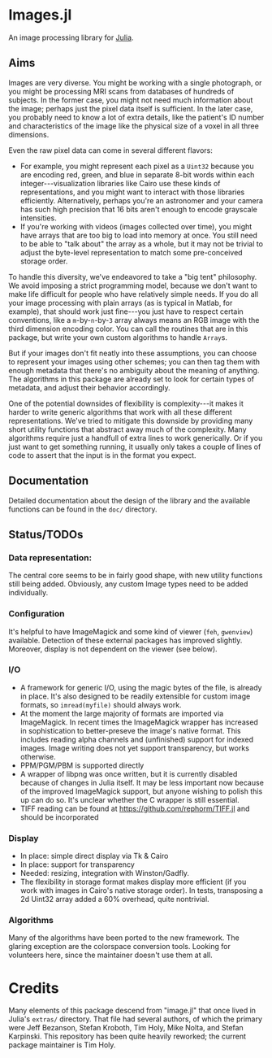 # Images.jl

An image processing library for [Julia](http://julialang.org/).

## Aims

Images are very diverse. You might be working with a single photograph, or you
might be processing MRI scans from databases of hundreds of subjects. In the
former case, you might not need much information about the image; perhaps just
the pixel data itself is sufficient. In the later case, you probably need to
know a lot of extra details, like the patient's ID number and characteristics of
the image like the physical size of a voxel in all three dimensions.

Even the raw pixel data can come in several different flavors:
- For example, you might represent each pixel as a `Uint32` because you are encoding red, green, and blue in separate 8-bit words within each integer---visualization libraries like Cairo use these kinds of representations, and you might want to interact with those libraries efficiently. Alternatively, perhaps you're an astronomer and your camera has such high precision that 16 bits aren't enough to encode grayscale intensities.
- If you're working with videos (images collected over time), you might have arrays that are too big to load into memory at once. You still need to be able to "talk about" the array as a whole, but it may not be trivial to adjust the byte-level representation to match some pre-conceived storage order.

To handle this diversity, we've endeavored to take a "big tent" philosophy. We
avoid imposing a strict programming model, because we don't want to make life
difficult for people who have relatively simple needs. If you do all your image
processing with plain arrays (as is typical in Matlab, for example), that should
work just fine---you just have to respect certain conventions, like a
`m`-by-`n`-by-`3` array always means an RGB image with the third dimension
encoding color. You can call the routines that are in this package, but write
your own custom algorithms to handle `Array`s.

But if your images don't fit neatly into these assumptions, you can choose to
represent your images using other schemes; you can then tag them with enough
metadata that there's no ambiguity about the meaning of anything. The algorithms
in this package are already set to look for certain types of metadata, and
adjust their behavior accordingly.

One of the potential downsides of flexibility is complexity---it makes it harder
to write generic algorithms that work with all these different representations.
We've tried to mitigate this downside by providing many short utility functions
that abstract away much of the complexity. Many algorithms require just a
handfull of extra lines to work generically. Or if you just want to get
something running, it usually only takes a couple of lines of code to assert
that the input is in the format you expect.

## Documentation ##

Detailed documentation about the design of the library
and the available functions
can be found in the `doc/` directory.

## Status/TODOs

### Data representation:

The central core seems to be in fairly good shape, with new utility functions still being added. Obviously, any custom Image types need to be added individually.

### Configuration

It's helpful to have ImageMagick
and some kind of viewer (`feh`, `gwenview`) available.
Detection of these external packages has improved slightly. Moreover, display is not dependent on the viewer (see below).

### I/O

- A framework for generic I/O,
  using the magic bytes of the file,
  is already in place.
  It's also designed to be readily extensible for custom image formats,
  so `imread(myfile)` should always work.
- At the moment the large majority of formats are imported via ImageMagick.
  In recent times the ImageMagick wrapper has increased in sophistication
  to better-preseve the image's native format.
  This includes reading alpha channels
  and (unfinished) support for indexed images.
  Image writing does not yet support transparency, but works otherwise.
- PPM/PGM/PBM is supported directly
- A wrapper of libpng was once written,
  but it is currently disabled
  because of changes in Julia itself.
  It may be less important now
  because of the improved ImageMagick support,
  but anyone wishing to polish this up can do so.
  It's unclear whether the C wrapper is still essential.
- TIFF reading can be found at https://github.com/rephorm/TIFF.jl
  and should be incorporated

### Display

- In place: simple direct display via Tk & Cairo
- In place: support for transparency
- Needed: resizing, integration with Winston/Gadfly.
- The flexibility in storage format makes display more efficient (if you work with
images in Cairo's native storage order). In tests, transposing a 2d Uint32 array added a 60% overhead, quite nontrivial.

### Algorithms

Many of the algorithms have been ported to the new framework. The glaring
exception are the colorspace conversion tools. Looking for volunteers here,
since the maintainer doesn't use them at all.

# Credits

Many elements of this package descend from "image.jl"
that once lived in Julia's `extras/` directory.
That file had several authors, of which the primary were
Jeff Bezanson, Stefan Kroboth, Tim Holy, Mike Nolta, and Stefan Karpinski.
This repository has been quite heavily reworked;
the current package maintainer is Tim Holy.
